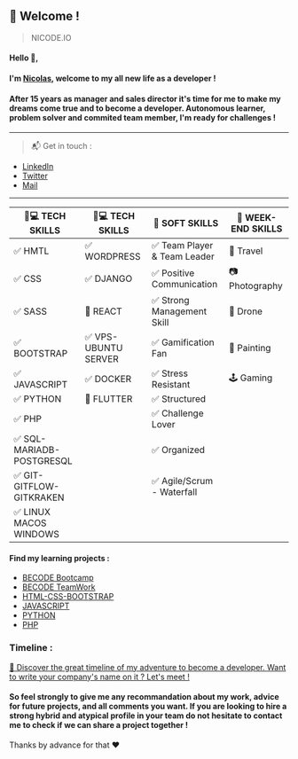 ## :loudspeaker: Welcome !
> NICODE.IO

#### Hello 👋, 

#### I'm [Nicolas](https://www.linkedin.com/in/nicolas-denoel/), welcome to my all new life as a developer !

#### After 15 years as manager and sales director it's time for me to make my dreams come true and to become a developer. Autonomous learner, problem solver and commited team member, I'm ready for challenges !

---

> :mailbox_with_mail: Get in touch :
- [LinkedIn](linkedin.com/in/nicolas-denoel)
- [Twitter](https://twitter.com/Nicode_IO)
- [Mail](mailto:info@nicode.io) 

---
| :iphone::computer: TECH SKILLS            | :iphone::computer: TECH SKILLS  |  :muscle: SOFT SKILLS                          |  :deciduous_tree: WEEK-END SKILLS |
|-------------------------------------------|---------------------------------|------------------------------------------------|-----------------------------------|
| :white_check_mark: HMTL                   | :white_check_mark: WORDPRESS    | :white_check_mark: Team Player & Team Leader   | :sunrise_over_mountains: Travel   |
| :white_check_mark: CSS                    | :white_check_mark: DJANGO       | :white_check_mark: Positive Communication      | :camera: Photography              |
| :white_check_mark: SASS                   |  :construction: REACT           | :white_check_mark: Strong Management Skill     | :helicopter: Drone                |
| :white_check_mark: BOOTSTRAP              | :white_check_mark: VPS-UBUNTU SERVER| :white_check_mark: Gamification Fan        | :art: Painting                    |
| :white_check_mark: JAVASCRIPT             | :white_check_mark: DOCKER       | :white_check_mark: Stress Resistant            | :joystick: Gaming                 |
| :white_check_mark: PYTHON                 | :construction: FLUTTER          | :white_check_mark: Structured                  |                                   |
| :white_check_mark: PHP                    |                                 | :white_check_mark: Challenge Lover             |                                   |
| :white_check_mark: SQL-MARIADB-POSTGRESQL |                                 | :white_check_mark: Organized                   |                                   |
| :white_check_mark: GIT-GITFLOW-GITKRAKEN  |                                 | :white_check_mark: Agile/Scrum - Waterfall     |                                   |
| :white_check_mark: LINUX MACOS WINDOWS    |                                 |                                                |                                   |

#### Find my learning projects :
- [BECODE Bootcamp](https://github.com/nicode-io/Becode-Learning)
- [BECODE TeamWork](https://github.com/Becode-TeamWork) 
- [HTML-CSS-BOOTSTRAP](https://github.com/html-css-nicode)
- [JAVASCRIPT](https://github.com/Javascripter-Nicode)
- [PYTHON](https://github.com/Pythonizer-Nicode)
- [PHP](https://github.com/php-nicode)

### Timeline : 
[:calendar: Discover the great timeline of my adventure to become a developer. Want to write your company's name on it ? Let's meet !](https://timelines.gitkraken.com/timeline/2e12cc334eb0406b84bf7a6339e666c4?range=2020-05-26_2020-06-27)  

#### So feel strongly to give me any recommandation about my work, advice for future projects, and all comments you want. If you are looking to hire a strong hybrid and atypical profile in your team do not hesitate to contact me to check if we can share a project together !  

Thanks by advance for that :heart:  


 
